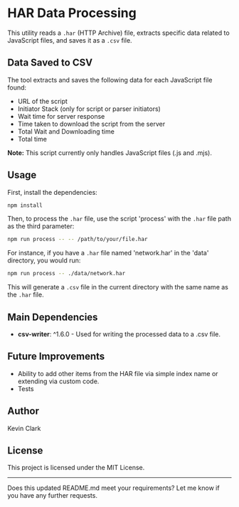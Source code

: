 # HAR Data Processing

This utility reads a `.har` (HTTP Archive) file, extracts specific data related to JavaScript files, and saves it as a `.csv` file. 

## Data Saved to CSV

The tool extracts and saves the following data for each JavaScript file found:

- URL of the script
- Initiator Stack (only for script or parser initiators)
- Wait time for server response
- Time taken to download the script from the server
- Total Wait and Downloading time
- Total time

**Note:** This script currently only handles JavaScript files (.js and .mjs).

## Usage

First, install the dependencies:

```bash
npm install
```

Then, to process the `.har` file, use the script 'process' with the `.har` file path as the third parameter:

```bash
npm run process -- -- /path/to/your/file.har
```

For instance, if you have a `.har` file named 'network.har' in the 'data' directory, you would run:

```bash
npm run process -- ./data/network.har
```

This will generate a `.csv` file in the current directory with the same name as the `.har` file.

## Main Dependencies

* **csv-writer**: ^1.6.0 - Used for writing the processed data to a .csv file.

## Future Improvements
- Ability to add other items from the HAR file via simple index name or extending via custom code.
- Tests

## Author 

Kevin Clark

## License
This project is licensed under the MIT License.

---

Does this updated README.md meet your requirements? Let me know if you have any further requests.